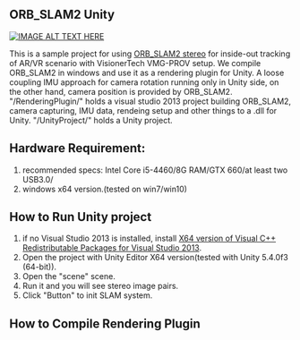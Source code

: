 
## ORB_SLAM2 Unity

[![IMAGE ALT TEXT HERE](http://img.youtube.com/vi/0sJTb0Xm9ss/0.jpg)](https://www.youtube.com/watch?v=0sJTb0Xm9ss)

This is a sample project for using [ORB_SLAM2 stereo](https://github.com/raulmur/ORB_SLAM2) for inside-out tracking of AR/VR scenario with VisionerTech VMG-PROV setup. We compile ORB_SLAM2 in windows and use it as a rendering plugin for Unity. A loose coupling IMU approach for camera rotation running only in Unity side, on the other hand, camera position is provided by ORB_SLAM2. "/RenderingPlugin/" holds a visual studio 2013 project building ORB_SLAM2, camera capturing, IMU data, rendeing setup and other things to a .dll for Unity. "/UnityProject/" holds a Unity project.

## Hardware Requirement:

1.  recommended specs: Intel Core i5-4460/8G RAM/GTX 660/at least two USB3.0/
2.  windows x64 version.(tested on win7/win10)

## How to Run Unity project
1.  if no Visual Studio 2013 is installed, install [X64 version of Visual C++ Redistributable Packages for Visual Studio 2013](https://www.microsoft.com/en-us/download/details.aspx?id=40784).
2.  Open the project with Unity Editor X64 version(tested with Unity 5.4.0f3 (64-bit)).
3.  Open the "scene" scene.
4.  Run it and you will see stereo image pairs.
5.  Click "Button" to init SLAM system.

## How to Compile Rendering Plugin
